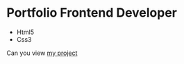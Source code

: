 # Portfolio Frontend Developer
- Html5
- Css3

Can you view [my project](https://kodtolika.github.io/Dar-Dub-Rud/)
